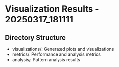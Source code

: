 # Visualization Results - 20250317_181111

## Directory Structure
- visualizations/: Generated plots and visualizations
- metrics/: Performance and analysis metrics
- analysis/: Pattern analysis results
